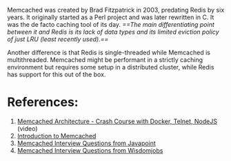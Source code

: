 Memcached was created by Brad Fitzpatrick in 2003, predating Redis by six years. It originally started as a Perl project and was later rewritten in C. It was the de facto caching tool of its day. *==The main differentiating point between it and Redis is its lack of data types and its limited eviction policy of just LRU (least recently used).==*

Another difference is that Redis is single-threaded while Memcached is multithreaded. Memcached might be performant in a strictly caching environment but requires some setup in a distributed cluster, while Redis has support for this out of the box.

# References:

1. [Memcached Architecture - Crash Course with Docker, Telnet, NodeJS](https://www.youtube.com/watch?v=NCePGsRZFus&list=PLQnljOFTspQXjD0HOzN7P2tgzu7scWpl2&index=100) (video)
2. [Introduction to Memcached](http://www.slideshare.net/oemebamo/introduction-to-memcached)
3. [Memcached Interview Questions from Javapoint](https://www.javatpoint.com/memcached-interview-questions-and-answers)
4. [Memcached Interview Questions from Wisdomjobs](https://www.wisdomjobs.com/e-university/memcached-interview-questions.html)